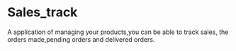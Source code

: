 # Sales_track
A application of managing your products,you can be able to track sales, the orders made,pending orders and delivered orders.
